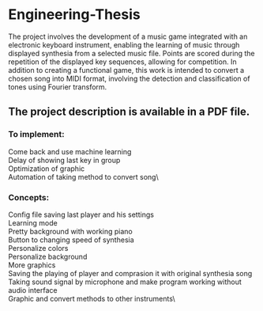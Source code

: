# Engineering-Thesis
The project involves the development of a music game integrated with an electronic keyboard instrument, enabling the learning of music
through displayed synthesia from a selected music file. Points are scored during the repetition of the displayed key sequences,
allowing for competition. In addition to creating a functional game, this work is intended to convert a chosen song into MIDI format,
involving the detection and classification of tones using Fourier transform.

## The project description is available in a PDF file. ##


### To implement: ###
Come back and use machine learning\
Delay of showing last key in group\
Optimization of graphic\
Automation of taking method to convert song\

### Concepts: ###
Config file saving last player and his settings\
Learning mode\
Pretty background with working piano\
Button to changing speed of synthesia\
Personalize colors\
Personalize background\
More graphics\
Saving the playing of player and comprasion it with original synthesia song\
Taking sound signal by microphone and make program working without audio interface\
Graphic and convert methods to other instruments\
